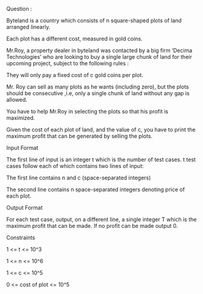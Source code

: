 Question : 

Byteland is a country which consists of n square-shaped plots of land arranged linearly.

Each plot has a different cost, measured in gold coins.

Mr.Roy, a property dealer in byteland was contacted by a big firm ‘Decima Technologies’ who are looking to buy a single large chunk of land for their upcoming project, subject to the following rules :

They will only pay a fixed cost of c gold coins per plot.

Mr. Roy can sell as many plots as he wants (including zero), but the plots should be consecutive ,i.e, only a single chunk of land without any gap is allowed.

You have to help Mr.Roy in selecting the plots so that his profit is maximized.

Given the cost of each plot of land, and the value of c, you have to print the maximum profit that can be generated by selling the plots.

Input Format

The first line of input is an integer t which is the number of test cases. t test cases follow each of which contains two lines of input:

The first line contains n and c (space-separated integers)

The second line contains n space-separated integers denoting price of each plot.

Output Format

For each test case, output, on a different line, a single integer T which is the maximum profit that can be made. If no profit can be 
made output 0.

Constraints

1 <= t <= 10^3

1 <= n <= 10^6

1 <= c <= 10^5

0 <= cost of plot <= 10^5
